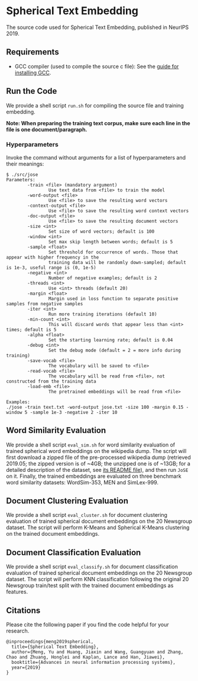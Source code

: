 # Spherical Text Embedding

The source code used for Spherical Text Embedding, published in NeurIPS 2019.

## Requirements

* GCC compiler (used to compile the source c file): See the [guide for installing GCC](https://gcc.gnu.org/wiki/InstallingGCC).

## Run the Code

We provide a shell script ``run.sh`` for compiling the source file and training embedding.

**Note: When preparing the training text corpus, make sure each line in the file is one document/paragraph.**

### Hyperparameters

Invoke the command without arguments for a list of hyperparameters and their meanings:
```
$ ./src/jose
Parameters:
        -train <file> (mandatory argument)
                Use text data from <file> to train the model
        -word-output <file>
                Use <file> to save the resulting word vectors
        -context-output <file>
                Use <file> to save the resulting word context vectors
        -doc-output <file>
                Use <file> to save the resulting document vectors
        -size <int>
                Set size of word vectors; default is 100
        -window <int>
                Set max skip length between words; default is 5
        -sample <float>
                Set threshold for occurrence of words. Those that appear with higher frequency in the
                training data will be randomly down-sampled; default is 1e-3, useful range is (0, 1e-5)
        -negative <int>
                Number of negative examples; default is 2
        -threads <int>
                Use <int> threads (default 20)
        -margin <float>
                Margin used in loss function to separate positive samples from negative samples
        -iter <int>
                Run more training iterations (default 10)
        -min-count <int>
                This will discard words that appear less than <int> times; default is 5
        -alpha <float>
                Set the starting learning rate; default is 0.04
        -debug <int>
                Set the debug mode (default = 2 = more info during training)
        -save-vocab <file>
                The vocabulary will be saved to <file>
        -read-vocab <file>
                The vocabulary will be read from <file>, not constructed from the training data
        -load-emb <file>
                The pretrained embeddings will be read from <file>

Examples:
./jose -train text.txt -word-output jose.txt -size 100 -margin 0.15 -window 5 -sample 1e-3 -negative 2 -iter 10
```

## Word Similarity Evaluation

We provide a shell script ``eval_sim.sh`` for word similarity evaluation of trained spherical word embeddings on the wikipedia dump. The script will first download a zipped file of the pre-processed wikipedia dump (retrieved 2019.05; the zipped version is of ~4GB; the unzipped one is of ~13GB; for a detailed description of the dataset, see [its README file](datasets/wiki/README.md)), and then run ``JoSE`` on it. Finally, the trained embeddings are evaluated on three benchmark word similarity datasets: WordSim-353, MEN and SimLex-999.

## Document Clustering Evaluation

We provide a shell script ``eval_cluster.sh`` for document clustering evaluation of trained spherical document embeddings on the 20 Newsgroup dataset. The script will perform K-Means and Spherical K-Means clustering on the trained document embeddings.

## Document Classification Evaluation

We provide a shell script ``eval_classify.sh`` for document classification evaluation of trained spherical document embeddings on the 20 Newsgroup dataset. The script will perform KNN classification following the original 20 Newsgroup train/test split with the trained document embeddings as features.

## Citations

Please cite the following paper if you find the code helpful for your research.
```
@inproceedings{meng2019spherical,
  title={Spherical Text Embedding},
  author={Meng, Yu and Huang, Jiaxin and Wang, Guangyuan and Zhang, Chao and Zhuang, Honglei and Kaplan, Lance and Han, Jiawei},
  booktitle={Advances in neural information processing systems},
  year={2019}
}
```
